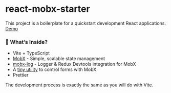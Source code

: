 # react-mobx-starter

This project is a boilerplate for a quickstart development React applications. [Demo](https://kubk.github.io/react-mobx-starter)

### 🎁 What’s Inside?
- Vite + TypeScript
- [MobX](https://github.com/mobxjs/mobx) - Simple, scalable state management
- [mobx-log](https://github.com/kubk/mobx-log) - Logger & Redux Devtools integration for MobX
- A [tiny utility](src/store/mobx-form.ts) to control forms with MobX
- Prettier

The development process is exactly the same as you will do with Vite.
